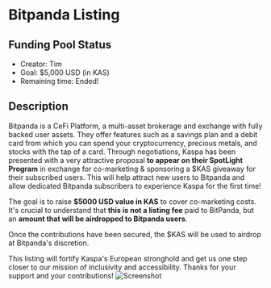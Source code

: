 # Bitpanda Listing

## Funding Pool Status
<!---
Feel free to add/remove fields as you see fit.
--->
- Creator: Tim
- Goal: $5,000 USD (in KAS)
- Remaining time: Ended!
## Description
Bitpanda is a CeFi Platform, a multi-asset brokerage and exchange with fully backed user assets. They offer features such as a savings plan and a debit card from which you can spend your cryptocurrency, precious metals, and stocks with the tap of a card. Through negotiations, Kaspa has been presented with a very attractive proposal **to appear on their SpotLight Program** in exchange for co-marketing & sponsoring a $KAS giveaway for their subscribed users. This will help attract new users to Bitpanda and allow dedicated Bitpanda subscribers to experience Kaspa for the first time!

The goal is to raise **$5000 USD value in KAS** to cover co-marketing costs. It's crucial to understand that **this is not a listing fee** paid to BitPanda, but an **amount that will be airdropped to Bitpanda users**.

Once the contributions have been secured, the $KAS will be used to airdrop at Bitpanda's discretion.

This listing will fortify Kaspa's European stronghold and get us one step closer to our mission of inclusivity and accessibility. Thanks for your support and your contributions!
![Screenshot](https://media.discordapp.net/attachments/1138764714747363369/1168818202965459014/image.png?ex=655325c7&is=6540b0c7&hm=777598776f7cc9c3a9582680a6ca1bea6fb8a22ad7fc2087702ae30012649989)
